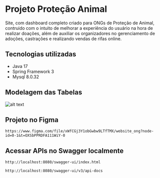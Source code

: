 # Projeto Proteção Animal

Site, com dashboard completo criado para ONGs de Proteção de Animal, contruido com o intuito de melhorar a experiência do usuário na hora de realizar doações, além de auxiliar os organizadores no gerenciamento de adoções, castrações e realizando vendas de rifas online.

Tecnologias utilizadas
-----------

- Java 17
- Spring Framework 3
- Mysql 8.0.32

Modelagem das Tabelas
-----------

![alt text](https://github.com/souedjunior/protecao-animal/blob/master/modelagem2.png)

Projeto no Figma
-----------

```
https://www.figma.com/file/xWfCGj3Y1obGwbw9LTfTMX/website_ong?node-id=0-1&t=OXSbPPRDFA111WiY-0
```

Acessar APIs no Swagger localmente
-----------
```
http://localhost:8080/swagger-ui/index.html
```
```
http://localhost:8080/swagger-ui/v3/api-docs
```